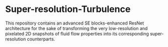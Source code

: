 # Super-resolution-Turbulence
This repository contains an advanced SE blocks-enhanced ResNet architecture for the sake of transforming the very low-resolution and pixelated 2D snapshots of fluid flow properties into its corresponding super-resolution counterparts.
